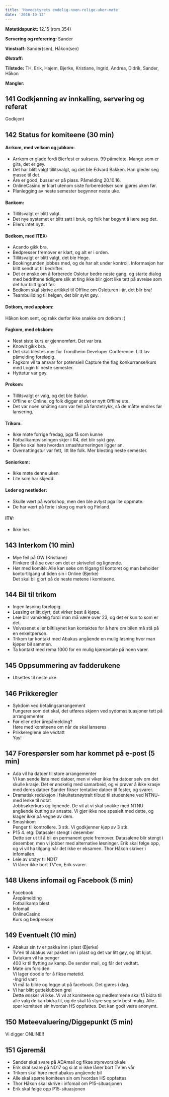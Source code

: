 ```yaml
---
title: 'Hovedstyrets endelig-noen-rolige-uker-møte'
date: '2016-10-12'
---
```


**Møtetidspunkt:** 12.15 (rom 354)  

**Servering og referering:** Sander  

**Vinstraff:** Sander(sen), Håkon(sen)  

**Ølstraff:**  

**Tilstede:** TH, Erik, Hajem, Bjerke, Kristiane, Ingrid, Andrea, Didrik, Sander, Håkon  

**Mangler:**  

## 141 Godkjenning av innkalling, servering og referat 

Godkjent

## 142 Status for komiteene (30 min)

#### Arrkom, med velkom og jubkom:
- Arrkom er glade fordi Bierfest er suksess. 99 påmeldte. Mange som er gira, det er gøy.  
- Det har blitt valgt tillitsvalgt, og det ble Edvard Bakken. Han gleder seg masse til det.  
- Åre er good, busser er på plass. Påmelding 20.10.16.  
- OnlineCasino er klart utenom siste forberedelser som gjøres uken før.  
- Planlegging av neste semester begynner neste uke.  

#### Bankom:  
- Tillitsvalgt er blitt valgt.  
- Det nye systemet er blitt satt i bruk, og folk har begynt å lære seg det.  
- Ellers intet nytt.  

#### Bedkom, med ITEX:  
- Acando gikk bra.  
- Bedpresser fremover er klart, og alt er i orden.  
- Tillitsvalgt er blitt valgt, det ble Hege.  
- Bookingrunden jobbes med, og de har alt under kontroll. Informasjon har blitt sendt ut til bedrifter.  
- Det er ønske om å forberede Oslotur bedre neste gang, og starte dialog med bedriftene tidligere slik at ting ikke blir gjort like tett på avreise som det har blitt gjort før.  
- Bedkom skal skrive artikkel til Offline om Osloturen i år, det blir bra!  
- Teambuiliding til helgen, det blir sykt gøy.  

#### Dotkom, med appkom:
Håkon kom sent, og rakk derfor ikke snakke om dotkom :(  

#### Fagkom, med ekskom:  
- Nest siste kurs er gjennomført. Det var bra.  
- Knowit gikk bra.  
- Det skal blestes mer for Trondheim Developer Conference. Litt lav påmelding foreløpig.  
- Fagkom vil ta ansvar for potensiell Capture the flag konkurranse/kurs med Login til neste semester.  
- Hyttetur var gøy.  

#### Prokom:  
- Tillitsvalgt er valg, og det ble Baldur.  
- Offline er Online, og folk digger at det er nytt Offline ute.  
- Det var noen småting som var feil på førstetrykk, så de måtte endres før lansering.  

#### Trikom:  
- Ikke møte forrige fredag, pga få som kunne  
- Fotballkampvisningen skjer i R4, det blir sykt gøy.  
- Bjerke skal høre hvordan smashturneringen ligger an.  
- Overnattingstur var fett, litt lite folk. Mer blesting neste semester.  

#### Seniorkom: 
- Ikke møte denne uken.  
- Lite som har skjedd.  

#### Leder og nestleder:  
- Skulle vært på workshop, men den ble avlyst pga lite oppmøte.  
- De har vært på ferie i skog og mark og Finland.  

#### ITV: 
- Ikke her.  

## 143 Interkom (10 min) 
- Mye feil på OW (Kristiane)  
Flinkere til å se over om det er skrivefeil og lignende.
- Hør med komité: Alle kan søke om tilgang til kontoret og man beholder kontortilgang ut tiden sin i Online (Bjerke)  
Det skal bli gjort på de neste møtene i komiteene. 

## 144 Bil til trikom
- Ingen løsning foreløpig.  
- Leasing er litt dyrt, det virker best å kjøpe.  
- Leie blir vanskelig fordi man må være over 23, og det er kun to som er det.  
- Veivesenet eller biltilsynet kan kontaktes for å høre om bilen må stå på en enkeltperson.  
- Trikom tar kontakt med Abakus angående en mulig løsning hvor man kjøper bil sammen.  
- Ta kontakt med rema 1000 for en mulig kjøreavtale på noen varer.  

## 145 Oppsummering av fadderukene 
- Utsettes til neste uke.  

## 146 Prikkeregler
- Sykdom ved betalingsarrangement  
Fungerer som det skal, det utføres skjønn ved sydomssituasjoner tett på arrangementer
- Før eller etter årepåmelding?  
Høre med komiteene om når de skal lanseres  
- Prikkereglene ble vedtatt  
Yay!  

## 147 Forespørsler som har kommet på e-post (5 min) 
- Ada vil ha datoer til store arrangementer  
Vi kan sende liste med datoer, men vi viker ikke fra datoer selv om det skulle krasje.
Det er ønskelig med samarbeid, og vi prøver å ikke krasje med deres datoer
Sander fikser tentative datoer til fester, og svarer.  
- Dramatisk reduksjon i fakultetsnøytralt tilbud til studentene ved NTNU- med lenke til notat  
Jobbsøkerkurs og lignende. De vil at vi skal snakke med NTNU angående kutting av ansatte.
Vi gjør ikke noe spesielt med dette, og klager ikke på vegne av dem.  
- Smashkom  
Penger til kontrollere. 3 stk. Vi godkjenner kjøp av 3 stk.  
- P15 4. etg: Datasaler stengt i desember  
Dette ser ut til å bli en permanent greie fremover. Datasalene blir stengt i desember, men vi jobber med alternative løsninger.
Erik skal følge opp, og vi vil ha tilgang når det ikke er eksamen. Thor Håkon skriver i infomailen.  
- Leie av utstyr til ND17  
Vi låner ikke bort TV'en, Erik svarer.  

## 148 Ukens infomail og Facebook (5 min)  
- Facebook  
Årepåmelding  
Fotballkamp blest  
- Infomail  
OnlineCasino  
Kurs og bedpresser  

## 149 Eventuelt (10 min)
- Abakus sin tv er pakka inn i plast (Bjerke)  
Tv'en til abakus var pakket inn i plast og det var litt gøy, og litt kjipt.   
- Datakam vil ha penger  
400 kr til flytting av kamp. De sender mail, og får det vedtatt.  
- Møte om forsiden  
Vi lager doodle for å fikse møtetid.  
-Ingrid vant  
Vi må ta bilde og legge ut på facebook. Det gjøres i dag.  
- Vi har blitt gutteklubben grei  
Dette ønsker vi ikke. Vi vil at komiteene og medlemmene skal få bidra til alle valg de kan bidra til, og de skal få styre seg selv best mulig.
Alle spør komiteen sin hvordan HS oppfattes. Det kan godt være anonymt.  

## 150 Møteevaluering/Diggepunkt (5 min)
Vi digger ONLINE!!  

## 151 Gjøremål
- Sander skal svare på ADAmail og fikse styrevorslokale  
- Erik skal svare på ND17 og si at vi ikke låner bort TV'en vår  
- Trikom skal høre med abakus angående bil  
- Alle skal spørre komiteen sin om hvordan HS oppfattes  
- Thor Håkon skal skrive i infomail om P15-situasjonen  
- Erik skal følge opp P15-situasjonen
